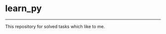 # learn_py
******************************************************
This repository for solved tasks which like to me.
